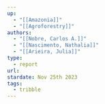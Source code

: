 ```yaml
---
up:
  - "[[Amazonia]]"
  - "[[Agroforestry]]"
authors:
  - "[[Nobre, Carlos A.]]"
  - "[[Nascimento, Nathalia]]"
  - "[[Arieira, Julia]]"
type:
  - report
url: 
stardate: Nov 25th 2023
tags:
  - tribble
---
```


